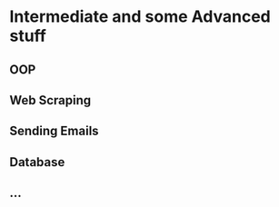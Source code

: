 # Intermediate and some Advanced stuff

## OOP 
## Web Scraping
## Sending Emails
## Database
## ...
